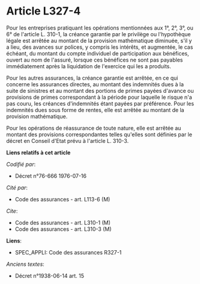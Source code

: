 # Article L327-4

Pour les entreprises pratiquant les opérations mentionnées aux 1°, 2°, 3°, ou 6° de l'article L. 310-1, la créance garantie
par le privilège ou l'hypothèque légale est arrêtée au montant de la provision mathématique diminuée, s'il y a lieu, des
avances sur polices, y compris les intérêts, et augmentée, le cas échéant, du montant du compte individuel de participation
aux bénéfices, ouvert au nom de l'assuré, lorsque ces bénéfices ne sont pas payables immédiatement après la liquidation de
l'exercice qui les a produits.

Pour les autres assurances, la créance garantie est arrêtée, en ce qui concerne les assurances directes, au montant des
indemnités dues à la suite de sinistres et au montant des portions de primes payées d'avance ou provisions de primes
correspondant à la période pour laquelle le risque n'a pas couru, les créances d'indemnités étant payées par préférence. Pour
les indemnités dues sous forme de rentes, elle est arrêtée au montant de la provision mathématique.

Pour les opérations de réassurance de toute nature, elle est arrêtée au montant des provisions correspondantes telles
qu'elles sont définies par le décret en Conseil d'Etat prévu à l'article L. 310-3.

**Liens relatifs à cet article**

_Codifié par_:

  - Décret n°76-666 1976-07-16

_Cité par_:

  - Code des assurances - art. L113-6 (M)

_Cite_:

  - Code des assurances - art. L310-1 (M)
  - Code des assurances - art. L310-3 (M)

**Liens**:

  - SPEC_APPLI: Code des assurances R327-1

_Anciens textes_:

  - Décret n°1938-06-14 art. 15
